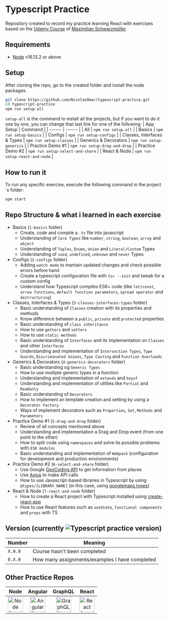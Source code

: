 # Typescript Practice
Repository created to record my practice learning React with exercises based on the [Udemy Course](https://www.udemy.com/course/understanding-typescript) of [Maximilian Schwarzmüller](https://www.udemy.com/user/maximilian-schwarzmuller/).

## Requirements
 - [Node](https://nodejs.org/en/download/) v16.13.2 or above

 ## Setup
After cloning the repo, go to the created folder and install the node packages.
```sh
git clone https://github.com/NicolasOmar/typescript-practice.git
cd typescript-practice
npm run setup-all
```
`setup-all` is the command to install all the projects, but if you want to do it one by one, you can change that last line for one of the following:
| App Setup | Command |
| ------ | ------ |
| All | `npm run setup-all` |
| Basics | `npm run setup-basics` |
| Configs | `npm run setup-configs` |
| Classes, Interfaces & Types | `npm run setup-classes` |
| Generics & Decorators | `npm run setup-generics` |
| Practice Demo #1 | `npm run setup-drag-and-drop` |
| Practice Demo #2 | `npm run setup-select-and-share` |
| React & Node | `npm run setup-react-and-node` |

## How to run it
To run any specific exercise, execute the following command in the project´s folder:
```sh
npm start
```

## Repo Structure & what i learned in each exercise
 - Basics (`1-basics` folder)
   - Create, code and compile a `.ts` file into javascript
   - Understanding of `Core Types` like `number`, `string`, `boolean`, `array` and `object`
   - Understanding of `Tuples`, `Enums`, `Union` and `Literal/Custom` Types
   - Understanding of `void`, `undefined`, `unknown` and `never` Types
 - Configs (`2-configs` folder)
   - Adding `watch mode` to mantain updated changes and check possible errors before hand
   - Create a typescript configuration file with `tsc --init` and tweak for a custom config
   - Understand how Typescript compiles ES6+ code (like `let/const`, `arrow functions`, `default function parameters`, `spread operator` and `destructuring`)
 - Classes, Interfaces & Types (`3-classes-interfaces-types` folder)
   - Basic understanding of `Classes` creation with its properties and methods
   - Know difference between a `public`, `private` and `protected` properties
   - Basic understanding of `class inheritance`
   - How to use `getters` and `setters`
   - How to use `static methods`
   - Basic understanding of `Interfaces` and its implementation on `Classes` and other `Interfaces`
   - Understanding and implementation of `Intersection Types`, `Type Guards`, `Discriminated Unions`, `Type Casting` and `Function Overloads`
 - Generics & Decorators (`4-generics-decorators` folder)
   - Basic understanding og `Generic Types`
   - How to use multiple generic types in a function
   - Understanding and implementation of `extends` and `keyof`
   - Understanding and implementation of utitlies like `Partial` and `Readonly`
   - Basic understanding of `Decorators`
   - How to implement an template creation and setting by using a `Decorator Factory`
   - Ways of implement decorators such as `Properties`, `Set`, `Methods` and `Parameters`
 - Practice Demo #1 (`5-drag-and-drop` folder)
   - Review of all concepts mentioned above
   - Understanding and implementation a Drag and Drop event (from one point to the other)
   - How to split code using `namespaces` and solve its possible problems with `ES6 modules`
   - Basic understanding and implementation of `Webpack` (configuration for development and production environments)
 - Practice Demo #2 (`6-select-and-share` folder)
   - Use Google [GeoCoding API](https://developers.google.com/maps/documentation/geocoding/overview) to get information from places
   - Use [Axios](https://www.npmjs.com/package/axios) to make API calls
   - How to use Javascript-based libraries in Typescript by using `@types/[LIBRARY_NAME]` (in this case, using [googlemaps types](https://www.npmjs.com/package/@types/google.maps))
 - React & Node (`7-react-and-node` folder)
   - How to create a React project with Typescript installed using [create-react-app](https://create-react-app.dev/docs/adding-typescript)
   - How to use React features such as `useState`, `functional components` and `props` with TS

## Version (currently ![Typescript practice version](https://img.shields.io/github/package-json/v/nicolasomar/typescript-practice?color=success&label=%20&style=flat-square))
| Number | Meaning |
| ------ | ------ |
| `X.0.0` | Course hasn't been completed |
| `0.X.0` | How many assignments/examples I have completed |

## Other Practice Repos
| Node | Angular | GraphQL | React |
| :---: | :---: | :---: | :---: |
| [<img src="https://cdn.svgporn.com/logos/nodejs-icon.svg" title="Node Practice Repo" alt="Node Practice Repo" width="48px">](https://github.com/NicolasOmar/node-practice) | [<img src="https://cdn.svgporn.com/logos/angular-icon.svg" title="Angular Practice Repo" alt="Angular Practice Repo" width="48px">](https://github.com/NicolasOmar/angular-practice) | [<img src="https://cdn.svgporn.com/logos/graphql.svg" title="GraphQL Practice Repo" alt="GraphQL Practice Repo" width="48px">](https://github.com/NicolasOmar/graphql-practice) | [<img src="https://cdn.svgporn.com/logos/react.svg" title="React Practice Repo" alt="React Practice Repo" width="48px">](https://github.com/NicolasOmar/react-practice)